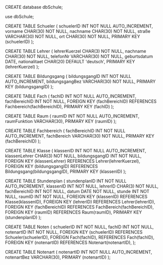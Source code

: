 CREATE database dbSchule;

use dbSchule;

CREATE TABLE Schueler
(
schuelerID INT NOT NULL AUTO_INCREMENT,
vorname CHAR(30) NOT NULL, 
nachname CHAR(30) NOT NULL,
straße VARCHAR(30) NOT NULL,
ort CHAR(30) NOT NULL,
PRIMARY KEY (schuelerID)
);

CREATE TABLE Lehrer
(
lehrerKuerzel CHAR(3) NOT NULL,
nachname CHAR(30) NOT NULL,
telefonNr VARCHAR(30) NOT NULL,
geburtsdatum DATE,
nationalitaet CHAR(20) DEFAULT 'deutsch', 
PRIMARY KEY (lehrerKuerzel)
);

CREATE TABLE Bildungsgang
(
bildungsgangID INT NOT NULL AUTO_INCREMENT,
bildungsgangBez VARCHAR(30) NOT NULL,
PRIMARY KEY (bildungsgangID)
);

CREATE TABLE Fach
(
fachID INT NOT NULL AUTO_INCREMENT,
fachBereichID INT NOT NULL,
FOREIGN KEY (fachBereichID)
REFERENCES Fachbereich(fachBereichID),
PRIMARY KEY (fachID)
);

CREATE TABLE Raum
(
raumID INT NOT NULL AUTO_INCREMENT,
raumFunktion VARCHAR(30),
PRIMARY KEY (raumID)
);

CREATE TABLE Fachbereich
(
fachBereichID INT NOT NULL AUTO_INCREMENT,
fachBereich VARCHAR(30) NOT NULL,
PRIMARY KEY (fachBereichID)
);

CREATE TABLE Klasse
(
klassenID INT NOT NULL AUTO_INCREMENT,
klassenLehrer CHAR(3) NOT NULL,
bildungsgangID INT NOT NULL,
FOREIGN KEY (klassenLehrer)
REFERENCES Lehrer(lehrerKuerzel),
FOREIGN KEY (bildungsgangID)
REFERENCES Bildungsgang(bildungsgangID),
PRIMARY KEY (klassenID)
);

CREATE TABLE Stundenplan
(
stundenplanID INT NOT NULL AUTO_INCREMENT,
klassenID INT NOT NULL,
lehrerID CHAR(3) NOT NULL,
fachBereichID INT NOT NULL,
datum DATE NOT NULL,
stunde INT NOT NULL,
raumID INT NOT NULL,
FOREIGN KEY (klassenID)
REFERENCES Klasse(klassenID),
FOREIGN KEY (lehrerID)
REFERENCES Lehrer(lehrerID),
FOREIGN KEY (fachBereichID)
REFERENCES FachBereich(fachBereichID),
FOREIGN KEY (raumID)
REFERENCES Raum(raumID),
PRIMARY KEY (stundenplanID)
);

CREATE TABLE Noten
(
schuelerID INT NOT NULL,
fachID INT NOT NULL,
notenartID INT NOT NULL,
FOREIGN KEY (schuelerID)
REFERENCES Schueler(schuelerID),
FOREIGN Fach(fachID),
REFERENCES Fach(fachID),
FOREIGN KEY (notenartID)
REFERENCES Notenart(notenartID),
);

CREATE TABLE Notenart
(
notenartID INT NOT NULL AUTO_INCREMENT,
notenartBez VARCHAR(30),
PRIMARY (notenartID)
);
